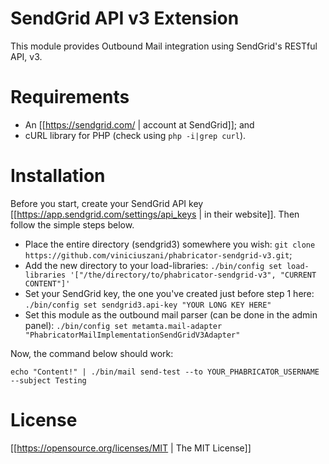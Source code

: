 # SendGrid API v3 Extension

This module provides Outbound Mail integration using SendGrid's RESTful API, v3.

# Requirements

- An [[https://sendgrid.com/ | account at SendGrid]]; and
- cURL library for PHP (check using `php -i|grep curl`).

# Installation

Before you start, create your SendGrid API key [[https://app.sendgrid.com/settings/api_keys | in their website]].
Then follow the simple steps below.

- Place the entire directory (sendgrid3) somewhere you wish: `git clone https://github.com/viniciuszani/phabricator-sendgrid-v3.git`;
- Add the new directory to your load-libraries: `./bin/config set load-libraries '["/the/directory/to/phabricator-sendgrid-v3", "CURRENT CONTENT"]'`
- Set your SendGrid key, the one you've created just before step 1 here: `./bin/config set sendgrid3.api-key "YOUR LONG KEY HERE"`
- Set this module as the outbound mail parser (can be done in the admin panel): `./bin/config set metamta.mail-adapter "PhabricatorMailImplementationSendGridV3Adapter"`

Now, the command below should work:

```
echo "Content!" | ./bin/mail send-test --to YOUR_PHABRICATOR_USERNAME --subject Testing
```

# License

[[https://opensource.org/licenses/MIT | The MIT License]]
